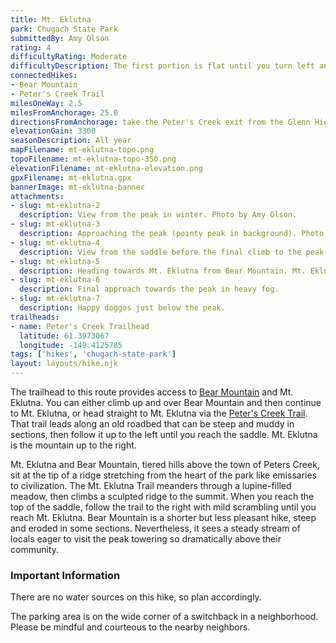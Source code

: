 ```yaml
---
title: Mt. Eklutna
park: Chugach State Park
submittedBy: Amy Olson
rating: 4
difficultyRating: Moderate
difficultyDescription: The first portion is flat until you turn left and head up to the saddle.  The saddle is steep.
connectedHikes:
- Bear Mountain
- Peter's Creek Trail
milesOneWay: 2.5
milesFromAnchorage: 25.0
directionsFromAnchorage: take the Peter's Creek exit from the Glenn Highway
elevationGain: 3300
seasonDescription: All year
mapFilename: mt-eklutna-topo.png
topoFilename: mt-eklutna-topo-350.png
elevationFilename: mt-eklutna-elevation.png
gpxFilename: mt-eklutna.gpx
bannerImage: mt-eklutna-banner
attachments:
- slug: mt-eklutna-2
  description: View from the peak in winter. Photo by Amy Olson.
- slug: mt-eklutna-3
  description: Approaching the peak (pointy peak in background). Photo by Amy Olson.
- slug: mt-eklutna-4
  description: View from the saddle before the final climb to the peak. Photo by Amy Olson.
- slug: mt-eklutna-5
  description: Heading towards Mt. Eklutna from Bear Mountain. Mt. Eklutna is the pointy peak in the back left.
- slug: mt-eklutna-6
  description: Final approach towards the peak in heavy fog.
- slug: mt-eklutna-7
  description: Happy doggos just below the peak.
trailheads:
- name: Peter's Creek Trailhead
  latitude: 61.3973067
  longitude: -149.4125785
tags: ['hikes', 'chugach-state-park']
layout: layouts/hike.njk
---
```

The trailhead to this route provides access to [Bear Mountain](./bear-mountain) and Mt. Eklutna. You can either climb up and over Bear Mountain and then continue to Mt. Eklutna, or head straight to Mt. Eklutna via the [Peter's Creek Trail](./peters-creek-trail). That trail leads along an old roadbed that can be steep and muddy in sections, then follow it up to the left until you reach the saddle. Mt. Eklutna is the mountain up to the right.

Mt. Eklutna and Bear Mountain, tiered hills above the town of Peters Creek, sit at the tip of a ridge stretching from the heart of the park like emissaries to civilization. The Mt. Eklutna Trail meanders through a lupine-filled meadow, then climbs a sculpted ridge to the summit. When you reach the top of the saddle, follow the trail to the right with mild scrambling until you reach Mt. Eklutna. Bear Mountain is a shorter but less pleasant hike, steep and eroded in some sections. Nevertheless, it sees a steady stream of locals eager to visit the peak towering so dramatically above their community.

### Important Information

There are no water sources on this hike, so plan accordingly.

The parking area is on the wide corner of a switchback in a neighborhood. Please be mindful and courteous to the nearby neighbors.
